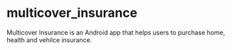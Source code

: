 # multicover_insurance
Multicover Insurance is an Android app that helps users to purchase home, health and vehilce insurance.
